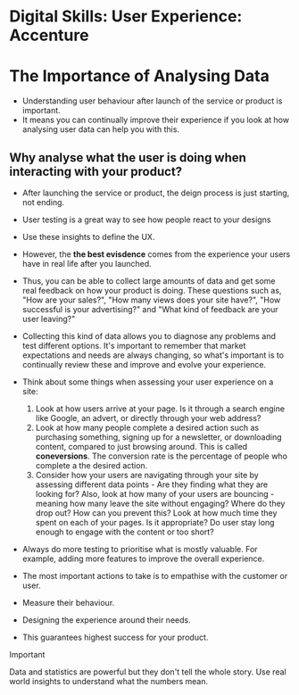 # Digital Skills: User Experience: Accenture

<h1>The Importance of Analysing Data</h1>

- Understanding user behaviour after launch of the service or product is important.
- It means you can continually improve their experience if you look at how analysing user data can help you with this.

<h2>Why analyse what the user is doing when interacting with your product?</h2>

- After launching the service or product, the deign process is just starting, not ending.
- User testing is a great way to see how people react to your designs
- Use these insights to define the UX.
- However, the **the best evisdence** comes from the experience your users have in real life after you launched.
- Thus, you can be able to collect large amounts of data and get some real feedback on how your product is doing. These questions such as, "How are your sales?", "How many views does your site have?", "How successful is your advertising?" and "What kind of feedback are your user leaving?"
- Collecting this kind of data allows you to diagnose any problems and test different options. It's important to remember that market expectations and needs are always changing, so what's important is to continually review these and improve and evolve your experience.

- Think about some things when assessing your user experience on a site:

  1. Look at how users arrive at your page. Is it through a search engine like Google, an advert, or directly through your web address?
  2. Look at how many people complete a desired action such as purchasing something, signing up for a newsletter, or downloading content, compared to just browsing around. This is called **coneversions**. The conversion rate is the percentage of people who complete a the desired action.
  3. Consider how your users are navigating through your site by assessing different data points - Are they finding what they are looking for? Also, look at how many of your users are bouncing - meaning how many leave the site without engaging? Where do they drop out? How can you prevent this? Look at how much time they spent on each of your pages. Is it appropriate? Do user stay long enough to engage with the content or too short?

- Always do more testing to prioritise what is mostly valuable. For example, adding more features to improve the overall experience.
- The most important actions to take is to empathise with the customer or user.
- Measure their behaviour.
- Designing the experience around their needs.
- This guarantees highest success for your product.

> [!IMPORTANT]
> Data and statistics are powerful but they don't tell the whole story. Use real world insights to understand what the numbers mean.
